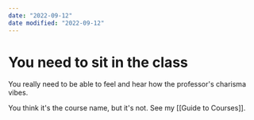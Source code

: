```yaml
---
date: "2022-09-12"
date modified: "2022-09-12"
---
```


# You need to sit in the class
You really need to be able to feel and hear how the professor's charisma vibes. 

You think it's the course name, but it's not.
See my [[Guide to Courses]].
